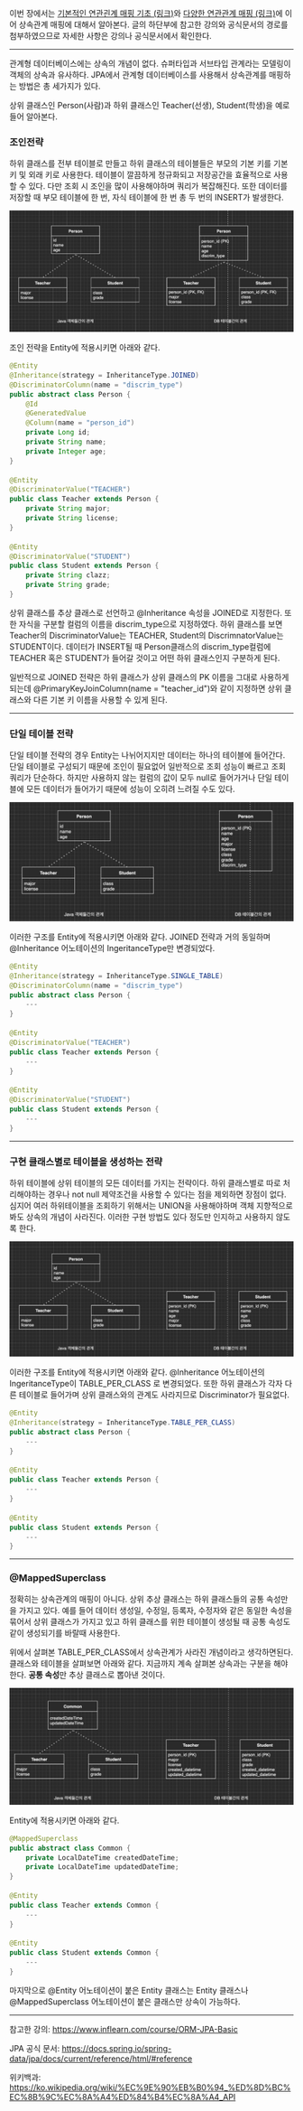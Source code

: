 이번 장에서는 [기본적인 연관괸계 매핑 기초 (링크)](https://imprint.tistory.com/115?category=1003393)와 [다양한 연관관계 매핑 (링크)](https://imprint.tistory.com/116?category=1003393)에 이어 상속관계 매핑에 대해서 알아본다.
글의 하단부에 참고한 강의와 공식문서의 경로를 첨부하였으므로 자세한 사항은 강의나 공식문서에서 확인한다.

---

관계형 데이터베이스에는 상속의 개념이 없다.
슈퍼타입과 서브타입 관계라는 모델링이 객체의 상속과 유사하다.
JPA에서 관계형 데이터베이스를 사용해서 상속관계를 매핑하는 방법은 총 세가지가 있다.

상위 클래스인 Person(사람)과 하위 클래스인 Teacher(선생), Student(학생)을 예로 들어 알아본다.

### 조인전략

하위 클래스를 전부 테이블로 만들고 하위 클래스의 테이블들은 부모의 기본 키를 기본 키 및 외래 키로 사용한다.
테이블이 깔끔하게 정규화되고 저장공간을 효율적으로 사용할 수 있다.
다만 조회 시 조인을 많이 사용해야하며 쿼리가 복잡해진다. 또한 데이터를 저장할 때 부모 테이블에 한 번, 자식 테이블에 한 번 총 두 번의 INSERT가 발생한다.

![](image/1.png)

조인 전략을 Entity에 적용시키면 아래와 같다.

```java
@Entity
@Inheritance(strategy = InheritanceType.JOINED)
@DiscriminatorColumn(name = "discrim_type")
public abstract class Person {
    @Id
    @GeneratedValue
    @Column(name = "person_id")
    private Long id;
    private String name;
    private Integer age;
}

@Entity
@DiscriminatorValue("TEACHER")
public class Teacher extends Person {
    private String major;
    private String license;
}

@Entity
@DiscriminatorValue("STUDENT")
public class Student extends Person {
    private String clazz;
    private String grade;
}
```

상위 클래스를 추상 클래스로 선언하고 @Inheritance 속성을 JOINED로 지정한다.
또한 자식을 구분할 컬럼의 이름을 discrim_type으로 지정하였다.
하위 클래스를 보면 Teacher의 DiscriminatorValue는 TEACHER, Student의 DiscrimnatorValue는 STUDENT이다.
데이터가 INSERT될 때 Person클래스의 discrim_type컬럼에 TEACHER 혹은 STUDENT가 들어갈 것이고 어떤 하위 클래스인지 구분하게 된다.

일반적으로 JOINED 전략은 하위 클래스가 상위 클래스의 PK 이름을 그대로 사용하게 되는데
@PrimaryKeyJoinColumn(name = "teacher_id")와 같이 지정하면 상위 클래스와 다른 기본 키 이름을 사용할 수 있게 된다.

---

### 단일 테이블 전략

단일 테이블 전략의 경우 Entity는 나뉘어지지만 데이터는 하나의 테이블에 들어간다.
단일 테이블로 구성되기 때문에 조인이 필요없어 일반적으로 조회 성능이 빠르고 조회 쿼리가 단순하다.
하지만 사용하지 않는 컬럼의 값이 모두 null로 들어가거나 단일 테이블에 모든 데이터가 들어가기 때문에 성능이 오히려 느려질 수도 있다.

![](image/2.png)

이러한 구조를 Entity에 적용시키면 아래와 같다.
JOINED 전략과 거의 동일하며 @Inheritance 어노테이션의 IngeritanceType만 변경되었다.

```java
@Entity
@Inheritance(strategy = InheritanceType.SINGLE_TABLE)
@DiscriminatorColumn(name = "discrim_type")
public abstract class Person {
    ---
}

@Entity
@DiscriminatorValue("TEACHER")
public class Teacher extends Person {
    ---
}

@Entity
@DiscriminatorValue("STUDENT")
public class Student extends Person {
    ---
}
```

---

### 구현 클래스별로 테이블을 생성하는 전략

하위 테이블에 상위 테이블의 모든 데이터를 가지는 전략이다.
하위 클래스별로 따로 처리해야하는 경우나 not null 제약조건을 사용할 수 있다는 점을 제외하면 장점이 없다.
심지어 여러 하위테이블을 조회하기 위해서는 UNION을 사용해야하며 객체 지향적으로 봐도 상속의 개념이 사라진다.
이러한 구현 방법도 있다 정도만 인지하고 사용하지 않도록 한다.

![](image/3.png)

이러한 구조를 Entity에 적용시키면 아래와 같다.
@Inheritance 어노테이션의 IngeritanceType이 TABLE_PER_CLASS 로 변경되었다.
또한 하위 클래스가 각자 다른 테이블로 들어가며 상위 클래스와의 관계도 사라지므로 Discriminator가 필요없다.

```java
@Entity
@Inheritance(strategy = InheritanceType.TABLE_PER_CLASS)
public abstract class Person {
    ---
}

@Entity
public class Teacher extends Person {
    ---
}

@Entity
public class Student extends Person {
    ---
}
```

---

### @MappedSuperclass

정확히는 상속관계의 매핑이 아니다.
상위 추상 클래스는 하위 클래스들의 공통 속성만을 가지고 있다.
예를 들어 데이터 생성일, 수정일, 등록자, 수정자와 같은 동일한 속성을 묶어서 상위 클래스가 가지고 있고
하위 클래스를 위한 테이블이 생성될 때 공통 속성도 같이 생성되기를 바랄때 사용한다.

위에서 살펴본 TABLE_PER_CLASS에서 상속관계가 사라진 개념이라고 생각하면된다.
클래스와 테이블을 살펴보면 아래와 같다.
지금까지 계속 살펴본 상속과는 구분을 해야한다. **공통 속성**만 추상 클래스로 뽑아낸 것이다.

![](image/4.png)

Entity에 적용시키면 아래와 같다.

```java
@MappedSuperclass
public abstract class Common {
    private LocalDateTime createdDateTime;
    private LocalDateTime updatedDateTime;
}

@Entity
public class Teacher extends Common {
    ---
}

@Entity
public class Student extends Common {
    ---
}
```

마지막으로 @Entity 어노테이션이 붙은 Entity 클래스는
Entity 클래스나 @MappedSuperclass 어노테이션이 붙은 클래스만 상속이 가능하다.

---

참고한 강의: https://www.inflearn.com/course/ORM-JPA-Basic

JPA 공식 문서: https://docs.spring.io/spring-data/jpa/docs/current/reference/html/#reference

위키백과: https://ko.wikipedia.org/wiki/%EC%9E%90%EB%B0%94_%ED%8D%BC%EC%8B%9C%EC%8A%A4%ED%84%B4%EC%8A%A4_API